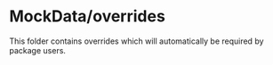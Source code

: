 # MockData/overrides

This folder contains overrides which will automatically be required by package users.
